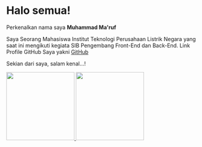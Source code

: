 # Halo semua! 

Perkenalkan nama saya **Muhammad Ma'ruf**

Saya Seorang Mahasiswa Institut Teknologi Perusahaan Listrik Negara yang saat ini mengikuti kegiata SIB Pengembang Front-End dan Back-End.
Link Profile GitHub Saya yakni [GitHub](https://github.com/Muhammad-Maruff)

Sekian dari saya, salam kenal...!



<a href="https://github.com/gilangadhan">
<img height="180em" src="https://github-readme-stats-eight-theta.vercel.app/api?username=gilangadhan&show_icons=true&theme=algolia&include_all_commits=true&count_private=true"/>
<img height="180em" src="https://github-readme-stats-eight-theta.vercel.app/api/top-langs/?username=gilangadhan&layout=compact&langs_count=8&theme=algolia"/>
</a>
</p>
